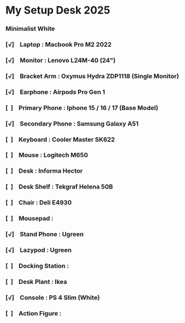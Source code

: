 # My Setup Desk 2025

### Minimalist White

### [√] &nbsp;&nbsp;&nbsp;Laptop : Macbook Pro M2 2022
### [√] &nbsp;&nbsp;&nbsp;Monitor : Lenovo L24M-40 (24")
### [√] &nbsp;&nbsp;&nbsp;Bracket Arm : Oxymus Hydra ZDP1118 (Single Monitor)
### [√] &nbsp;&nbsp;&nbsp;Earphone : Airpods Pro Gen 1
### [ &nbsp;] &nbsp;&nbsp;&nbsp;Primary Phone : Iphone 15 / 16 / 17 (Base Model)
### [√] &nbsp;&nbsp;&nbsp;Secondary Phone : Samsung Galaxy A51
### [ &nbsp;] &nbsp;&nbsp;&nbsp;Keyboard : Cooler Master SK622
### [ &nbsp;] &nbsp;&nbsp;&nbsp;Mouse : Logitech M650
### [ &nbsp;] &nbsp;&nbsp;&nbsp;Desk : Informa Hector
### [ &nbsp;] &nbsp;&nbsp;&nbsp;Desk Shelf : Tekgraf Helena 50B
### [ &nbsp;] &nbsp;&nbsp;&nbsp;Chair : Deli E4930
### [ &nbsp;] &nbsp;&nbsp;&nbsp;Mousepad : 
### [√] &nbsp;&nbsp;&nbsp;Stand Phone : Ugreen
### [√] &nbsp;&nbsp;&nbsp;Lazypod : Ugreen
### [ &nbsp;] &nbsp;&nbsp;&nbsp;Docking Station : 
### [ &nbsp;] &nbsp;&nbsp;&nbsp;Desk Plant : Ikea
### [√] &nbsp;&nbsp;&nbsp;Console : PS 4 Slim (White)
### [ &nbsp;] &nbsp;&nbsp;&nbsp;Action Figure :
